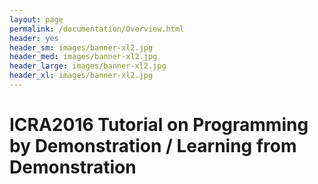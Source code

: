 ```yaml
---
layout: page
permalink: /documentation/Overview.html
header: yes
header_sm: images/banner-xl2.jpg
header_med: images/banner-xl2.jpg
header_large: images/banner-xl2.jpg
header_xl: images/banner-xl2.jpg
--- 
```

<h1>ICRA2016 Tutorial on Programming by Demonstration / Learning from Demonstration</h1>